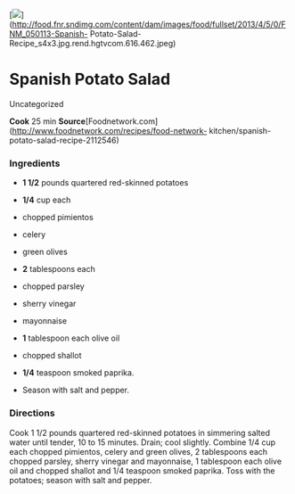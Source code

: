 ﻿

[![](../Images/e8cb603d-27c5-4551-ba6f-3beeadaf4540.jpg)](http://food.fnr.sndimg.com/content/dam/images/food/fullset/2013/4/5/0/FNM_050113-Spanish-
Potato-Salad-Recipe_s4x3.jpg.rend.hgtvcom.616.462.jpeg)

#  Spanish Potato Salad

Uncategorized

 **Cook** 25 min
**Source**[Foodnetwork.com](http://www.foodnetwork.com/recipes/food-network-
kitchen/spanish-potato-salad-recipe-2112546)

###  Ingredients

  * **1 1/2** pounds quartered red-skinned potatoes
  *  **1/4** cup each
  * chopped pimientos
  * celery
  * green olives
  

  *  **2** tablespoons each
  * chopped parsley
  * sherry vinegar
  * mayonnaise
  

  *  **1** tablespoon each olive oil
  * chopped shallot
  *  **1/4** teaspoon smoked paprika.
  * Season with salt and pepper.

###  Directions

Cook 1 1/2 pounds quartered red-skinned potatoes in simmering salted water
until tender, 10 to 15 minutes. Drain; cool slightly. Combine 1/4 cup each
chopped pimientos, celery and green olives, 2 tablespoons each chopped
parsley, sherry vinegar and mayonnaise, 1 tablespoon each olive oil and
chopped shallot and 1/4 teaspoon smoked paprika. Toss with the potatoes;
season with salt and pepper.

